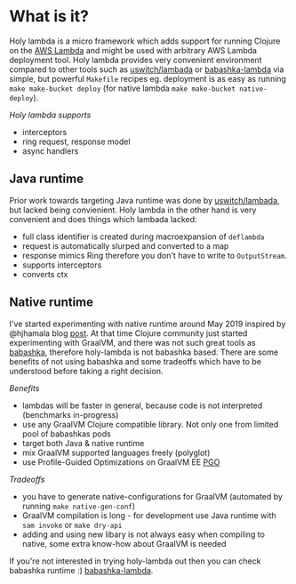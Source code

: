 # What is it?

Holy lambda is a micro framework which adds support for running Clojure on the [AWS Lambda](https://aws.amazon.com/lambda/) and might be used with arbitrary AWS Lambda deployment tool. Holy lambda provides very convenient environment compared to other tools such as [uswitch/lambada](https://github.com/uswitch/lambada) or [babashka-lambda](https://github.com/dainiusjocas/babashka-lambda) via simple, but powerful `Makefile` recipes eg. deployment is as easy as running `make make-bucket deploy` (for native lambda `make make-bucket native-deploy`).

*Holy lambda supports*
- interceptors
- ring request, response model
- async handlers

## Java runtime
Prior work towards targeting Java runtime was done by [uswitch/lambada](https://github.com/uswitch/lambada), but lacked being convienient. Holy lambda in the other hand is very convenient and does things which lambada lacked:

- full class identifier is created during macroexpansion of `deflambda` 
- request is automatically slurped and converted to a map
- response mimics Ring therefore you don't have to write to `OutputStream`. 
- supports interceptors
- converts ctx

## Native runtime
I've started experimenting with native runtime around May 2019 inspired by @hjhamala blog [post](https://dev.solita.fi/2018/12/07/fast-starting-clojure-lambdas-using-graalvm.html). At that time Clojure community just started experimenting with GraalVM, and there was not such great tools as [babashka](https://github.com/babashka/babashka), therefore holy-lambda is not babashka based. There are some benefits of not using babashka and some tradeoffs which have to be understood before taking a right decision.

*Benefits*
- lambdas will be faster in general, because code is not interpreted (benchmarks in-progress)
- use any GraalVM Clojure compatible library. Not only one from limited pool of babashkas pods
- target both Java & native runtime
- mix GraalVM supported languages freely (polyglot)
- use Profile-Guided Optimizations on GraalVM EE [PGO](https://www.graalvm.org/reference-manual/native-image/PGO/)

*Tradeoffs*
- you have to generate native-configurations for GraalVM (automated by running `make native-gen-conf`)
- GraalVM compilation is long - for development use Java runtime with `sam invoke` or `make dry-api`
- adding and using new libary is not always easy when compiling to native, some extra know-how about GraalVM is needed

If you're not interested in trying holy-lambda out then you can check babashka runtime :) [babashka-lambda](https://github.com/dainiusjocas/babashka-lambda).
